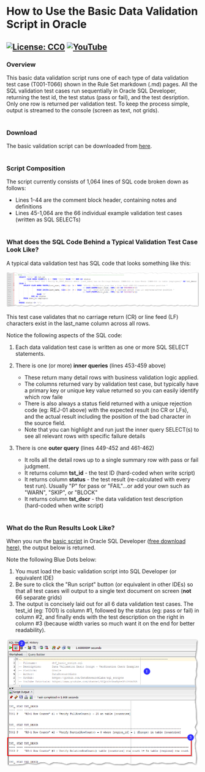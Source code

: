 # How to Use the Basic Data Validation Script in Oracle
[![License: CC0](https://img.shields.io/badge/License-CC0-red)](LICENSE "Creative Commons Zero License by DataResearchLabs (effectively = Public Domain")
[![YouTube](https://img.shields.io/badge/YouTube-DataResearchLabs-brightgreen)](http://www.DataResearchLabs.com)
---

### Overview
This basic data validation script runs one of each type of data validation test case (T001-T066) shown in the Rule Set markdown (.md) pages.  All the SQL validation test cases run sequentially in Oracle SQL Developer, returning the test id, the test status (pass or fail), and the test desription.  Only one row is returned per validation test. To keep the process simple, output is streamed to the console (screen as text, not grids).
<br><br>

### Download
The basic validation script can be downloaded from [here](https://raw.githubusercontent.com/DataResearchLabs/sql_scripts/main/oracle/data_validation_framework/sql_scripts/dvf_basic_script.sql).
<br><br>


### Script Composition 
The script currently consists of 1,064 lines of SQL code broken down as follows:
* Lines 1-44 are the comment block header, containing notes and definitions
* Lines 45-1,064 are the 66 individual example validation test cases (written as SQL SELECTs)
<br><br>


### What does the SQL Code Behind a Typical Validation Test Case Look Like?
A typical data validation test has SQL code that looks something like this: <br>  

<img src="https://github.com/DataResearchLabs/sql_scripts/blob/main/img/04_data_val_oracle_example_test_case_sql_code.png">

This test case validates that no carriage return (CR) or line feed (LF) characters exist in the last_name column across all rows. 

Notice the following aspects of the SQL code:
1. Each data validation test case is written as one or more SQL SELECT statements.

2. There is one (or more) **inner queries**  (lines 453-459 above)
    * These return many detail rows with business validation logic applied.  
    * The columns returned vary by validation test case, but typically have a primary key or unique key value returned so you can easily identify which row faile
    * There is also always a status field returned with a unique rejection code (eg: REJ-01 above) with the expected result (no CR or LFs), and the actual result including the position of the bad character in the source field.
    * Note that you can highlight and run just the inner query SELECT(s) to see all relevant rows with specific failure details    

3. There is one **outer query** (lines 449-452 and 461-462)
    * It rolls all the detail rows up to a single summary row with pass or fail judgment.
    * It returns column **tst_id** - the test ID (hard-coded when write script)
    * It returns column **status** - the test result (re-calculated with every test run).  Usually "P" for pass or "FAIL"...or add your own such as "WARN", "SKIP", or "BLOCK"
    * It returns column **tst_dscr** - the data validation test description (hard-coded when write script)
<br><br>

### What do the Run Results Look Like?
When you run the [basic script](https://raw.githubusercontent.com/DataResearchLabs/sql_scripts/main/oracle/data_validation_framework/sql_scripts/dvf_basic_script.sql) in Oracle SQL Developer ([free download here](https://www.oracle.com/tools/downloads/sqldev-downloads.html)), the output below is returned.

Note the following Blue Dots below:
1. You must load the basic validation script into SQL Developer (or equivalent IDE)
2. Be sure to click the "Run script" button (or equivalent in other IDEs) so that all test cases will output to a single text document on screen (**not** 66 separate grids)
3. The output is concisely laid out for all 6 data validation test cases.  The test_id (eg: T001) is column #1, followed by the status (eg: pass or fail) in column #2, and finally ends with the test description on the right in column #3 (because width varies so much want it on the end for better readability).
<img src="https://github.com/DataResearchLabs/sql_scripts/blob/main/img/05_data_val_oracle_run_results1.png">



